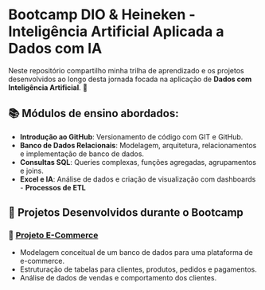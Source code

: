 # Bootcamp DIO & Heineken - Inteligência Artificial Aplicada a Dados com IA

Neste repositório compartilho minha trilha de aprendizado e os projetos desenvolvidos ao longo desta jornada focada na aplicação de **Dados com Inteligência Artificial**. 🤖

## 📚 Módulos de ensino abordados:
- **Introdução ao GitHub**: Versionamento de código com GIT e GitHub.
- **Banco de Dados Relacionais**: Modelagem, arquitetura, relacionamentos e implementação de banco de dados. 
- **Consultas SQL**: Queries complexas, funções agregadas, agrupamentos e joins.
- **Excel e IA**: Análise de dados e criação de visualização com dashboards - **Processos de ETL**

## 📂 Projetos Desenvolvidos durante o Bootcamp

### 🛒 [Projeto E-Commerce](https://github.com/Brunosoustr/Bootcamp_DIO-Heineken-IA_Aplicada_a_Dados_com_IA/tree/main/Projeto%20E-Commerce%20-%20Modelo%20Conceitual%20de%20Banco%20de%20Dados)
- Modelagem conceitual de um banco de dados para uma plataforma de e-commerce.
- Estruturação de tabelas para clientes, produtos, pedidos e pagamentos.
- Análise de dados de vendas e comportamento dos clientes.
